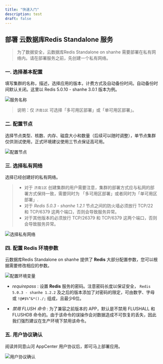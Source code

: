 ```yaml
---
title: "快速入门"
description: test
draft: false
---
```


## 部署 **云数据库Redis Standalone** 服务

> 为了数据安全，云数据库Redis Standalone on shanhe 需要部署在私有网络内。请在部署服务之前，先创建一个私有网络。



### 一. 选择基本配置

填写集群的名称，描述，选择应用的版本，计费方式及自动备份时间。自动备份时间默认关闭。这里以 Redis 5.0.10 - shanhe 3.0.1 版本为例。

![服务名称](../../_images/base_step_1.png)

> 说明：仅 `济南1区` 可选择「多可用区部署」或「单可用区部署」。

### 二. 配置节点

选择节点类型、核数、内存、磁盘大小和数量（后续可以随时调整），单节点集群仅供测试使用，正式环境建议使用三节点保证高可用。

![配置节点](../../_images/base_step_2.png) 

### 三. 选择私有网络

选择已经创建好的私有网络。

> - 对于 `济南1区` 创建集群的用户需要注意，集群的部署方式应与私网的部署方式保持一致，需要同时为 「多可用区部署」或者同时为「单可用区部署」.
> - 对于 _Redis 5.0.3 - shanhe 1.2.1_ 节点之间的防火墙必须放行 TCP/22 和 TCP/6379 这两个端口，否则会导致服务异常。
> - 对于其他版本的必须放行 TCP/26379 和 TCP/6379 这两个端口，否则会导致服务异常。

![选择私有网络](../../_images/base_step_3.png)

### 四. 配置 Redis 环境参数

云数据库Redis Standalone on shanhe 提供了 **Redis** 大部分配置参数，您可以根据需要修改相应的参数。

![配置环境变量](../../_images/base_step_4.png) 


- _requirepass_ : 设置 **Redis** 服务的密码。注意密码长度以保证安全， `Redis 5.0.3 - shanhe 1.2.2` 及之后的版本添加了对密码的限定，可由数字、字母或 `!@#$%^&*()./;` 组成，且最少6位。

- _禁用 FLUSH 命令_ : 为了兼容之前版本的 APP，默认是不禁用 FLUSHALL 和 FLUSHDB 命令的。由于该命令的误操作会对数据造成不可恢复的丢失，因此我们强烈建议在生产环境下禁用该命令。



### 五. 用户协议确认

阅读并同意山河 AppCenter 用户协议后，即可马上部署应用。

![用户协议确认](../../_images/base_step_5.png) 